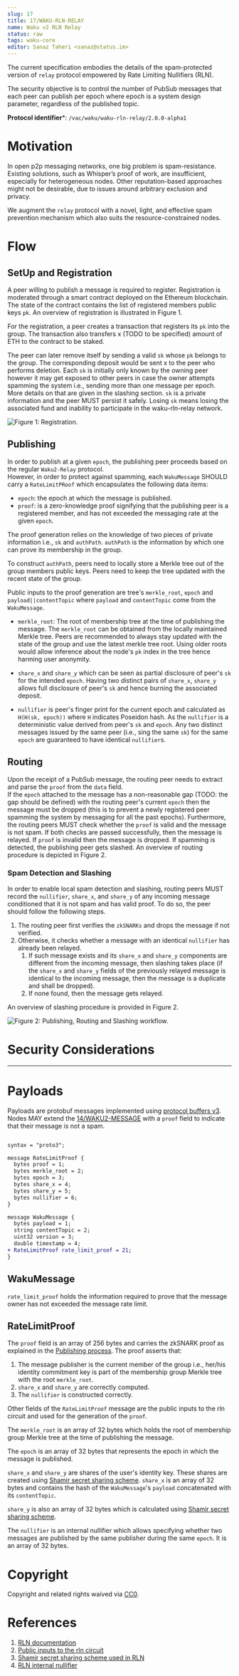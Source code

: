 ```yaml
---
slug: 17
title: 17/WAKU-RLN-RELAY
name: Waku v2 RLN Relay
status: raw
tags: waku-core
editor: Sanaz Taheri <sanaz@status.im>
---
```


The current specification embodies the details of the spam-protected version of `relay` protocol empowered by Rate Limiting Nullifiers (RLN). 
<!-- More details on RLN can be found in [this spec]() (TODO: to link the spec). -->

The security objective is to control the number of PubSub messages that each peer can publish per epoch where epoch is a system design parameter, regardless of the published topic.


**Protocol identifier***: `/vac/waku/waku-rln-relay/2.0.0-alpha1`

# Motivation

In open p2p messaging networks, one big problem is spam-resistance. 
Existing solutions, such as Whisper’s proof of work, are insufficient, especially for heterogeneous nodes. 
Other reputation-based approaches might not be desirable, due to issues around arbitrary exclusion and privacy.

We augment the `relay` protocol with a novel, light, and effective spam prevention mechanism which also suits the resource-constrained nodes.

<!-- TODO: Fill in more -->


# Flow
## SetUp and Registration
A peer willing to publish a message is required to register. 
Registration is moderated through a smart contract deployed on the Ethereum blockchain. 
The state of the contract contains the list of registered members public keys `pk`. 
An overview of registration is illustrated in Figure 1.

For the registration, a peer creates a transaction that registers its `pk` into the group.
The transaction also transfers x (TODO to be specified) amount of ETH to the contract to be staked. 
<!-- some portion of fund might be burnt at the registration -->
The peer can later remove itself by sending a valid `sk` whose `pk` belongs to the group.
The corresponding deposit would be sent x to the peer who performs deletion. 
Each `sk` is initially only known by the owning peer however it may get exposed to other peers in case the owner attempts spamming the system i.e., sending more than one message per epoch.
More details on that are given in the slashing section.
`sk` is a private information and the peer MUST persist it safely. 
Losing `sk` means losing the associated fund and inability to participate in the waku-rln-relay network.


![Figure 1: Registration.](../../../../rfcs/17/rln-relay.png)

<!-- TODO: the function calls in this figure as well as messages are subject to change -->

## Publishing

In order to publish at a given `epoch`, the publishing peer proceeds based on the regular `Waku2-Relay` protocol.  
However, in order to protect against spamming, each `WakuMessage` SHOULD carry a `RateLimitPRoof`  which encapsulates the following data items:

- `epoch`: the epoch at which the message is published.
- `proof`: is a zero-knowledge proof signifying that the publishing peer is a  registered member, and  has not exceeded the messaging rate at the given `epoch`.
  <!-- TODO: to clarify what a zero-knowledge proof means  -->

The proof generation relies on the knowledge of two pieces of private information i.e., `sk` and `authPath`.
`authPath` is  the information by which one can prove its membership in the group.
 <!-- TODO explain what is atuh path -->

To construct `authPath`, peers need to locally store a Merkle tree out of the group members public keys. 
Peers need to keep the tree updated with the recent state of the group.  

Public inputs to the proof generation are tree's `merkle_root`, `epoch` and `payload||contentTopic`  where `payload` and `contentTopic` come from the `WakuMessage`. 


- `merkle_root`: The root of membership tree at the time of publishing the message.
The `merkle_root` can be obtained from the locally maintained Merkle tree.
Peers are recommended to always stay updated with the state of the group and use the latest merkle tree root. 
Using older roots would allow inference about the node's `pk` index in the tree hence harming user anonymity.

- `share_x` and `share_y` which can be seen as partial disclosure of peer's `sk` for the intended `epoch`. 
Having two distinct pairs of `share_x`, `share_y` allows full disclosure of peer's `sk` and hence burning the associated deposit.
- `nullifier` is peer's finger print for the current epoch and calculated as `H(H(sk, epoch))` where `H` indicates Poseidon hash. 
As the `nullifier` is a deterministic value derived from peer's `sk` and `epoch`.
Any two distinct messages issued by the same peer (i.e., sing the same `sk`) for the same `epoch` are guaranteed to have identical `nullifier`s.


## Routing

Upon the receipt of a PubSub message, the routing peer needs to extract and parse the `proof` from the `data` field.  
If the `epoch` attached to the message has a non-reasonable gap (TODO: the gap should be defined) with the routing peer's current `epoch` then the message must be dropped (this is to prevent a newly registered peer spamming the system by messaging for all the past epochs). 
Furthermore, the routing peers MUST check whether the `proof` is valid and the message is not spam. 
If both checks are passed successfully, then the message is relayed. 
If `proof` is invalid then the message is dropped. 
If spamming is detected, the publishing peer gets slashed. 
An overview of routing procedure is depicted in Figure 2.

### Spam Detection and Slashing
In order to enable local spam detection and slashing, routing peers MUST record the `nullifier`, `share_x`, and `share_y` of any incoming message conditioned that it is not spam and has valid proof. 
To do so, the peer should follow the following steps. 
1. The routing peer first verifies the `zkSNARKs` and drops the message if not verified. 
2. Otherwise, it checks whether a message with an identical `nullifier` has already been relayed. 
   1. If such message exists and its `share_x` and `share_y` components are different from the incoming message, then slashing takes place (if the `share_x` and `share_y` fields of the previously relayed message is identical to the incoming message, then the message is a duplicate and shall be dropped).
   2. If none found, then the message gets relayed.

An overview of slashing procedure is provided in Figure 2.

<!-- TODO: may shorten or delete the Spam detection and slashing process -->

<!-- TODO: may consider [validator functions](https://github.com/libp2p/specs/tree/master/pubsub#topic-validation) or [extended validators](https://github.com/libp2p/specs/blob/master/pubsub/gossipsub/gossipsub-v1.1.md#extended-validators) for the spam detection -->

![Figure 2: Publishing, Routing and Slashing workflow.](../../../../rfcs/17/rln-message-verification.png)

<!-- TODO: the function calls in this figure as well as messages are subject to change -->

# Security Considerations

<!-- TODO: add discussion about the anonymity (e.g., the `StrictNoSign` policy) -->

<!-- TODO: discuss about the economic spam guarantees -->

-------

# Payloads

Payloads are protobuf messages implemented using [protocol buffers v3](https://developers.google.com/protocol-buffers/).
Nodes MAY extend the  [14/WAKU2-MESSAGE](/spec/14) with a `proof` field to indicate that their message is not a spam.

```diff 

syntax = "proto3";

message RateLimitProof {
  bytes proof = 1;
  bytes merkle_root = 2;
  bytes epoch = 3;
  bytes share_x = 4;
  bytes share_y = 5;
  bytes nullifier = 6;
}

message WakuMessage {
  bytes payload = 1;
  string contentTopic = 2;
  uint32 version = 3;
  double timestamp = 4;
+ RateLimitProof rate_limit_proof = 21;
}

```
## WakuMessage

`rate_limit_proof` holds the information required to prove that the message owner has not exceeded the message rate limit.
 
## RateLimitProof

The `proof` field is an array of 256 bytes and carries the zkSNARK proof as explained in the [Publishing process](##Publishing).
The proof asserts that:
1. The message publisher is the current member of the group i.e., her/his identity commitment key is part of the membership group Merkle tree with the root `merkle_root`.
2. `share_x` and `share_y`  are correctly computed.
3. The `nullifier` is constructed correctly.

Other fields of the `RateLimitProof` message are the public inputs to the rln circuit and used for the generation of the `proof`.

The `merkle_root` is an array of 32 bytes which holds the root of membership group Merkle tree at the time of publishing the message.

The `epoch` is an array of 32 bytes that represents the epoch in which the message is published.
<!-- TODO epoch is going to change to a different type -->

`share_x` and `share_y` are shares of the user's identity key.
These shares are created using [Shamir secret sharing scheme](##Publishing). 
`share_x` is an array of 32 bytes and contains the hash of the `WakuMessage`'s `payload` concatenated with its `contentTopic`. 
<!-- TODO hash other fields if necessary-->
`share_y` is also an array of 32 bytes which is calculated using [Shamir secret sharing scheme](##Publishing).

The `nullifier` is an internal nullifier which allows specifying whether two messages are published by the same publisher during the same `epoch`.
It is an array of 32 bytes.

<!-- TODO to reflect this change on WakuMessage spec once the PR gets mature -->

# Copyright

Copyright and related rights waived via [CC0](https://creativecommons.org/publicdomain/zero/1.0/).

# References

1. [RLN documentation](https://hackmd.io/tMTLMYmTR5eynw2lwK9n1w?view)
2. [Public inputs to the rln circuit](https://hackmd.io/tMTLMYmTR5eynw2lwK9n1w?view#Public-Inputs)
3. [Shamir secret sharing scheme used in RLN](https://hackmd.io/tMTLMYmTR5eynw2lwK9n1w?view#Linear-Equation-amp-SSS)
4. [RLN internal nullifier](https://hackmd.io/tMTLMYmTR5eynw2lwK9n1w?view#Nullifiers)


